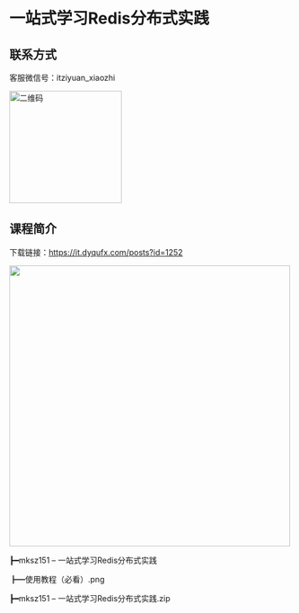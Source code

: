 # 一站式学习Redis分布式实践

## 联系方式

客服微信号：itziyuan_xiaozhi

<img src="https://ziyuanyun.oss-cn-guangzhou.aliyuncs.com/common/20240614073449/666b82192834a.jpg" width="200" height="200" alt="二维码">

## 课程简介

下载链接：https://it.dyqufx.com/posts?id=1252

<img src="https://ziyuanyun.oss-cn-guangzhou.aliyuncs.com/yun/20240515153648/6644661047774.jpg" width="500" alt="">

  ┣━mksz151 &#8211; 一站式学习Redis分布式实践

 ┣━使用教程（必看）.png

 ┣━mksz151 &#8211; 一站式学习Redis分布式实践.zip

  